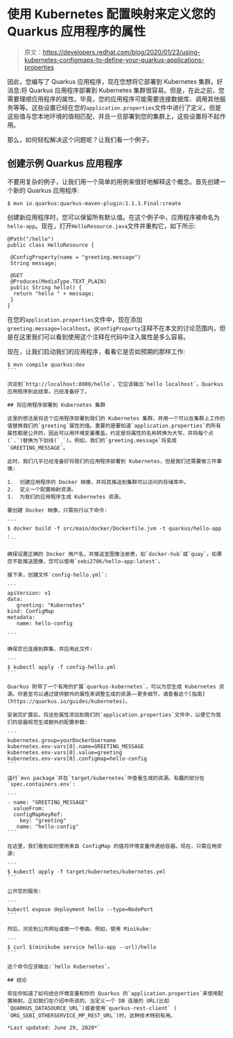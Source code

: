 # 使用 Kubernetes 配置映射来定义您的 Quarkus 应用程序的属性

> 原文：<https://developers.redhat.com/blog/2020/01/23/using-kubernetes-configmaps-to-define-your-quarkus-applications-properties>

因此，您编写了 Quarkus 应用程序，现在您想将它部署到 Kubernetes 集群。好消息:将 Quarkus 应用程序部署到 Kubernetes 集群很容易。但是，在此之前，您需要理顺应用程序的属性。毕竟，您的应用程序可能需要连接数据库、调用其他服务等等。这些设置已经在您的`application.properties`文件中进行了定义，但是这些值与您本地环境的值相匹配，并且一旦部署到您的集群上，这些设置将不起作用。

那么，如何轻松解决这个问题呢？让我们看一个例子。

## 创建示例 Quarkus 应用程序

不要用复杂的例子，让我们用一个简单的用例来很好地解释这个概念。首先创建一个新的 Quarkus 应用程序:

```
$ mvn io.quarkus:quarkus-maven-plugin:1.1.1.Final:create
```

创建新应用程序时，您可以保留所有默认值。在这个例子中，应用程序被命名为`hello-app`。现在，打开`HelloResource.java`文件并重构它，如下所示:

```
@Path("/hello")
public class HelloResource {

 @ConfigProperty(name = "greeting.message")
 String message;

 @GET
 @Produces(MediaType.TEXT_PLAIN)
 public String hello() {
  return "hello " + message;
 }
}

```

在您的`application.properties`文件中，现在添加`greeting.message=localhost`。`@ConfigProperty`注释不在本文的讨论范围内，但是在这里我们可以看到使用这个注释在代码中注入属性是多么容易。

现在，让我们启动我们的应用程序，看看它是否如预期的那样工作:

 ````
$ mvn compile quarkus:dev
```

浏览到`http://localhost:8080/hello`，它应该输出`hello localhost`。Quarkus 应用程序到此结束。已经准备好了。

## 将应用程序部署到 Kubernetes 集群

这里的想法是将这个应用程序部署到我们的 Kubernetes 集群，并用一个可以在集群上工作的值替换我们的`greeting`属性的值。重要的是要知道`application.properties`的所有属性都是公开的，因此可以用环境变量覆盖。约定是将属性的名称转换为大写，并将每个点(`.`)替换为下划线(`_`)。例如，我们的`greeting.message`将变成`GREETING_MESSAGE`。

此时，我们几乎已经准备好将我们的应用程序部署到 Kubernetes，但是我们还需要做三件事情:

1.  创建应用程序的 Docker 映像，并将其推送到集群可以访问的存储库中。
2.  定义一个配置映射资源。
3.  为我们的应用程序生成 Kubernetes 资源。

要创建 Docker 映像，只需执行以下命令:

```
$ docker build -f src/main/docker/Dockerfile.jvm -t quarkus/hello-app .
```

确保设置正确的 Docker 用户名，并推送至图像注册表，如`docker-hub`或`quay`。如果您不能推送图像，您可以使用`sebi2706/hello-app:latest`。

接下来，创建文件`config-hello.yml`:

```
apiVersion: v1
data:
    greeting: "Kubernetes"
kind: ConfigMap
metadata:
    name: hello-config

```

确保您已连接到群集，并应用此文件:

```
$ kubectl apply -f config-hello.yml
```

Quarkus 附带了一个有用的扩展`quarkus-kubernetes`，可以为您生成 Kubernetes 资源。你甚至可以通过提供额外的属性来调整生成的资源——更多细节，请查看这个[指南](https://quarkus.io/guides/kubernetes)。

安装完扩展后，将这些属性添加到我们的`application.properties`文件中，以便它为我们的容器规范生成额外的配置参数:

```
kubernetes.group=yourDockerUsername
kubernetes.env-vars[0].name=GREETING_MESSAGE
kubernetes.env-vars[0].value=greeting
kubernetes.env-vars[0].configmap=hello-config
```

运行`mvn package`并在`target/kubernetes`中查看生成的资源。有趣的部分在`spec.containers.env`:

```
- name: "GREETING_MESSAGE"
  valueFrom:
  configMapKeyRef:
    key: "greeting"
    name: "hello-config"
```

在这里，我们看到如何使用来自 ConfigMap 的值将环境变量传递给容器。现在，只需应用资源:

```
$ kubectl apply -f target/kubernetes/kubernetes.yml
```

公开您的服务:

```
kubectl expose deployment hello --type=NodePort
```

然后，浏览到公共网址或做一个卷曲。例如，使用 Minikube:

```
$ curl $(minikube service hello-app --url)/hello
```

这个命令应该输出:`hello Kubernetes`。

## 结论

现在你知道了如何结合环境变量和你的 Quarkus 的`application.properties`来使用配置映射。正如我们在介绍中所说的，当定义一个 DB 连接的 URL(比如`QUARKUS_DATASOURCE_URL`)或者使用`quarkus-rest-client` ( `ORG_SEBI_OTHERSERVICE_MP_REST_URL`)时，这种技术特别有用。

*Last updated: June 29, 2020*`